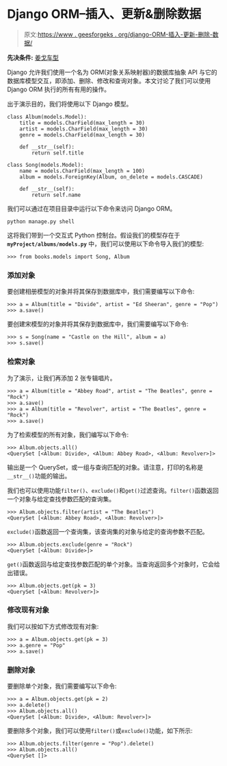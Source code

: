# Django ORM–插入、更新&删除数据

> 原文:[https://www . geesforgeks . org/django-ORM-插入-更新-删除-数据/](https://www.geeksforgeeks.org/django-orm-inserting-updating-deleting-data/)

**先决条件:** [姜戈车型](https://www.geeksforgeeks.org/django-models/)

Django 允许我们使用一个名为 ORM(对象关系映射器)的数据库抽象 API 与它的数据库模型交互，即添加、删除、修改和查询对象。本文讨论了我们可以使用 Django ORM 执行的所有有用的操作。

出于演示目的，我们将使用以下 Django 模型。

```
class Album(models.Model):
    title = models.CharField(max_length = 30)
    artist = models.CharField(max_length = 30)
    genre = models.CharField(max_length = 30)

    def __str__(self):
        return self.title

class Song(models.Model):
    name = models.CharField(max_length = 100)
    album = models.ForeignKey(Album, on_delete = models.CASCADE)

    def __str__(self):
        return self.name
```

我们可以通过在项目目录中运行以下命令来访问 Django ORM。

```
python manage.py shell
```

这将我们带到一个交互式 Python 控制台。假设我们的模型存在于 **`myProject/albums/models.py`** 中，我们可以使用以下命令导入我们的模型:

```
>>> from books.models import Song, Album
```

### 添加对象

要创建相册模型的对象并将其保存到数据库中，我们需要编写以下命令:

```
>>> a = Album(title = "Divide", artist = "Ed Sheeran", genre = "Pop")
>>> a.save()
```

要创建宋模型的对象并将其保存到数据库中，我们需要编写以下命令:

```
>>> s = Song(name = "Castle on the Hill", album = a)
>>> s.save()
```

### 检索对象

为了演示，让我们再添加 2 张专辑唱片。

```
>>> a = Album(title = "Abbey Road", artist = "The Beatles", genre = "Rock")
>>> a.save()
>>> a = Album(title = "Revolver", artist = "The Beatles", genre = "Rock")
>>> a.save()
```

为了检索模型的所有对象，我们编写以下命令:

```
>>> Album.objects.all()
<QuerySet [<Album: Divide>, <Album: Abbey Road>, <Album: Revolver>]>
```

输出是一个 QuerySet，或一组与查询匹配的对象。请注意，打印的名称是`__str__()`功能的输出。

我们也可以使用功能`filter()`、`exclude()`和`get()`过滤查询。`filter()`函数返回一个对象与给定查找参数匹配的查询集。

```
>>> Album.objects.filter(artist = "The Beatles")
<QuerySet [<Album: Abbey Road>, <Album: Revolver>]>
```

`exclude()`函数返回一个查询集，该查询集的对象与给定的查询参数不匹配。

```
>>> Album.objects.exclude(genre = "Rock")
<QuerySet [<Album: Divide>]>
```

`get()`函数返回与给定查找参数匹配的单个对象。当查询返回多个对象时，它会给出错误。

```
>>> Album.objects.get(pk = 3)
<QuerySet [<Album: Revolver>]>
```

### 修改现有对象

我们可以按如下方式修改现有对象:

```
>>> a = Album.objects.get(pk = 3)
>>> a.genre = "Pop"
>>> a.save()
```

### 删除对象

要删除单个对象，我们需要编写以下命令:

```
>>> a = Album.objects.get(pk = 2)
>>> a.delete()
>>> Album.objects.all()
<QuerySet [<Album: Divide>, <Album: Revolver>]>
```

要删除多个对象，我们可以使用`filter()`或`exclude()`功能，如下所示:

```
>>> Album.objects.filter(genre = "Pop").delete()
>>> Album.objects.all()
<QuerySet []>
```